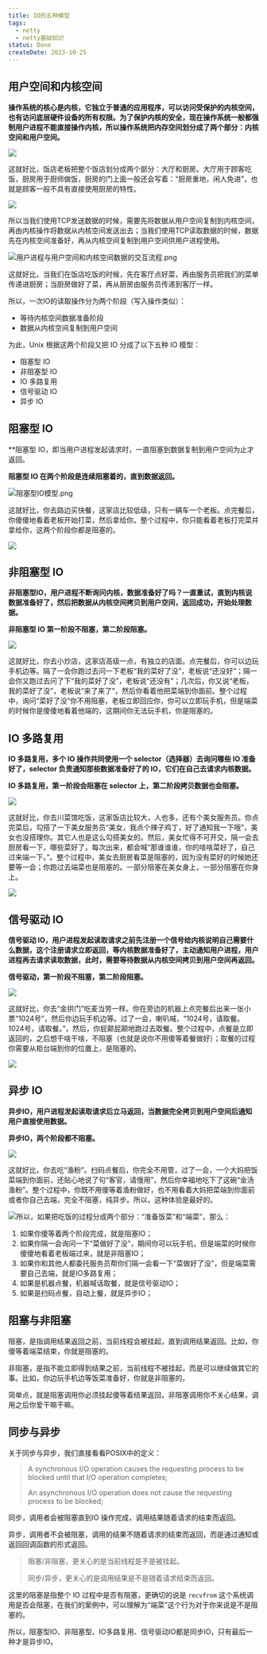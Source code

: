 ```yaml
---
title: IO的五种模型
tags:
  - netty
  - netty基础知识
status: Done
createDate: 2023-10-25
---
```


## 用户空间和内核空间

**操作系统的核心是内核，它独立于普通的应用程序，可以访问受保护的内核空间，也有访问底层硬件设备的所有权限。为了保护内核的安全，现在操作系统一般都强制用户进程不能直接操作内核，所以操作系统把内存空间划分成了两个部分：内核空间和用户空间。**

![](https://gitee.com/littlefxc/records/raw/dev/attachments/Netty-03.IO%E7%9A%84%E4%BA%94%E7%A7%8D%E6%A8%A1%E5%9E%8B/用户空间和内核空间.png)

这就好比，饭店老板把整个饭店划分成两个部分：大厅和厨房。大厅用于顾客吃饭，厨房用于厨师做饭，厨房的门上面一般还会写着：“厨房重地，闲人免进”，也就是顾客一般不具有直接使用厨房的特性。

![](https://gitee.com/littlefxc/records/raw/dev/attachments/Netty-03.IO%E7%9A%84%E4%BA%94%E7%A7%8D%E6%A8%A1%E5%9E%8B/用户空间和内核空间_大厅与厨房的比喻.png)

所以当我们使用TCP发送数据的时候，需要先将数据从用户空间复制到内核空间，再由内核操作将数据从内核空间发送出去；当我们使用TCP读取数据的时候，数据先在内核空间准备好，再从内核空间复制到用户空间供用户进程使用。

![用户进程与用户空间和内核空间数据的交互流程.png](https://gitee.com/littlefxc/records/raw/dev/attachments/Netty-03.IO%E7%9A%84%E4%BA%94%E7%A7%8D%E6%A8%A1%E5%9E%8B/用户进程与用户空间和内核空间数据的交互流程.png)

这就好比，当我们在饭店吃饭的时候，先在客厅点好菜，再由服务员把我们的菜单传递进厨房；当厨房做好了菜，再从厨房由服务员传递到客厅一样。

所以，一次IO的读取操作分为两个阶段（写入操作类似）：

- 等待内核空间数据准备阶段
- 数据从内核空间复制到用户空间

为此，Unix 根据这两个阶段又把 IO 分成了以下五种 IO 模型：

- 阻塞型 IO
- 非阻塞型 IO
- IO 多路复用
- 信号驱动 IO
- 异步 IO

## 阻塞型 IO

**阻塞型 IO，即当用户进程发起请求时，一直阻塞到数据复制到用户空间为止才返回。

**阻塞型 IO 在两个阶段是连续阻塞着的，直到数据返回。**

![阻塞型IO模型.png](https://gitee.com/littlefxc/records/raw/dev/attachments/Netty-03.IO%E7%9A%84%E4%BA%94%E7%A7%8D%E6%A8%A1%E5%9E%8B/阻塞型IO模型.png)

这就好比，你去路边买快餐，这家店比较低级，只有一辆车一个老板。点完餐后，你傻傻地看着老板开始打菜，然后拿给你。整个过程中，你只能看着老板打完菜并拿给你，这两个阶段你都是阻塞的。

![](https://gitee.com/littlefxc/records/raw/dev/attachments/Netty-03.IO%E7%9A%84%E4%BA%94%E7%A7%8D%E6%A8%A1%E5%9E%8B/IO%20%E5%A4%9A%E8%B7%AF%E5%A4%8D%E7%94%A8%E6%A8%A1%E5%9E%8B%E6%AF%94%E5%96%BB.png)

## 非阻塞型 IO

**非阻塞型IO，用户进程不断询问内核，数据准备好了吗？一直重试，直到内核说数据准备好了，然后把数据从内核空间拷贝到用户空间，返回成功，开始处理数据。**

**非阻塞型 IO 第一阶段不阻塞，第二阶段阻塞。**

![](https://gitee.com/littlefxc/records/raw/dev/attachments/Netty-03.IO%E7%9A%84%E4%BA%94%E7%A7%8D%E6%A8%A1%E5%9E%8B/%E9%9D%9E%E9%98%BB%E5%A1%9E%E5%9E%8B%20IO%E6%A8%A1%E5%9E%8B.png)

这就好比，你去小炒店，这家店高级一点，有独立的店面。点完餐后，你可以边玩手机边等。隔了一会你跑过去问一下老板“我的菜好了没”，老板说“还没好”；隔一会你又跑过去问了下“我的菜好了没”，老板说“还没有”；几次后，你又说“老板，我的菜好了没”，老板说“来了来了”，然后你看着他把菜端到你面前。整个过程中，询问“菜好了没”你不用阻塞，老板立即回应你，你可以立即玩手机，但是端菜的时候你是傻傻地看着他端的，这期间你无法玩手机，你是阻塞的。

## IO 多路复用

**IO 多路复用，多个 IO 操作共同使用一个 selector（选择器）去询问哪些 IO 准备好了，selector 负责通知那些数据准备好了的 IO，它们在自己去请求内核数据。**

**IO 多路复用，第一阶段会阻塞在 selector 上，第二阶段拷贝数据也会阻塞。**

![](https://gitee.com/littlefxc/records/raw/dev/attachments/Netty-03.IO%E7%9A%84%E4%BA%94%E7%A7%8D%E6%A8%A1%E5%9E%8B/IO%20%E5%A4%9A%E8%B7%AF%E5%A4%8D%E7%94%A8%E6%A8%A1%E5%9E%8B.png)

这就好比，你去川菜馆吃饭，这家饭店比较大，人也多，还有个美女服务员。你点完菜后，勾搭了一下美女服务员“美女，我点个辣子鸡丁，好了通知我一下哦”，美女也没搭理你。其它人也是这么勾搭美女的。然后，美女忙得不可开交，隔一会去厨房看一下，哪些菜好了，每次出来，都会喊“那谁谁谁，你的啥啥菜好了，自己过来端一下。”。整个过程中，美女去厨房看菜是阻塞的，因为没有菜好的时候她还要等一会；你跑过去端菜也是阻塞的。一部分阻塞在美女身上，一部分阻塞在你身上。

![](https://gitee.com/littlefxc/records/raw/dev/attachments/Netty-03.IO%E7%9A%84%E4%BA%94%E7%A7%8D%E6%A8%A1%E5%9E%8B/IO%20%E5%A4%9A%E8%B7%AF%E5%A4%8D%E7%94%A8%E6%A8%A1%E5%9E%8B%E6%AF%94%E5%96%BB.png)

## 信号驱动 IO

**信号驱动 IO，用户进程发起读取请求之前先注册一个信号给内核说明自己需要什么数据，这个注册请求立即返回，等内核数据准备好了，主动通知用户进程，用户进程再去请求读取数据，此时，需要等待数据从内核空间拷贝到用户空间再返回。**

**信号驱动，第一阶段不阻塞，第二阶段阻塞。**

![](https://gitee.com/littlefxc/records/raw/dev/attachments/Netty-03.IO%E7%9A%84%E4%BA%94%E7%A7%8D%E6%A8%A1%E5%9E%8B/信号驱动IO模型.png)

这就好比，你去“金拱门”吃麦当劳一样。你在旁边的机器上点完餐后出来一张小票“1024号”，然后你边玩手机边等。过了一会，喇叭喊，“1024号，请取餐。1024号，请取餐。”，然后，你屁颠屁颠地跑过去取餐。整个过程中，点餐是立即返回的，之后想干啥干啥，不阻塞（也就是说你不用傻等着餐做好）；取餐的过程你需要从柜台端到你的位置上，是阻塞的。

![](https://gitee.com/littlefxc/records/raw/dev/attachments/Netty-03.IO%E7%9A%84%E4%BA%94%E7%A7%8D%E6%A8%A1%E5%9E%8B/信号驱动IO模型比喻.png)

## 异步 IO

**异步IO，用户进程发起读取请求后立马返回，当数据完全拷贝到用户空间后通知用户直接使用数据。**

**异步IO，两个阶段都不阻塞。**

![](https://gitee.com/littlefxc/records/raw/dev/attachments/Netty-03.IO%E7%9A%84%E4%BA%94%E7%A7%8D%E6%A8%A1%E5%9E%8B/异步IO模型.png)

这就好比，你去吃“渔粉”。扫码点餐后，你完全不用管，过了一会，一个大妈把饭菜端到你面前，还贴心地说了句“客官，请慢用”，然后你幸福地吃下了这碗“金汤渔粉”。整个过程中，你既不用傻等着渔粉做好，也不用看着大妈把菜端到你面前或者你自己去端，完全不阻塞，纯异步。所以，这种体验是最好的。

![](https://gitee.com/littlefxc/records/raw/dev/attachments/Netty-03.IO%E7%9A%84%E4%BA%94%E7%A7%8D%E6%A8%A1%E5%9E%8B/异步IO模型_比喻.png)所以，如果把吃饭的过程分成两个部分：“准备饭菜”和“端菜”，那么：

1. 如果你傻等着两个阶段完成，就是阻塞IO；
2. 如果你隔一会询问一下“菜做好了没”，期间你可以玩手机，但是端菜的时候你傻傻地看着老板端过来，就是非阻塞IO；
3. 如果你和其他人都委托服务员帮你们隔一会看一下“菜做好了没”，但是端菜需要自己去端，就是IO多路复用；
4. 如果是机器点餐，机器喊话取餐，就是信号驱动IO；
5. 如果是扫码点餐，自动上餐，就是异步IO；

## 阻塞与非阻塞

阻塞，是指调用结果返回之前，当前线程会被挂起，直到调用结果返回。比如，你傻等着端菜结束，你就是阻塞的。

非阻塞，是指不能立即得到结果之前，当前线程不被挂起，而是可以继续做其它的事。比如，你边玩手机边等饭菜准备好，你就是非阻塞的。

简单点，就是阻塞调用你必须挂起傻等着结果返回，非阻塞调用你不关心结果，调用之后你爱干嘛干嘛。

## 同步与异步

关于同步与异步，我们直接看看POSIX中的定义：

> A synchronous I/O operation causes the requesting process to be blocked until that I/O operation completes;
> 
> An asynchronous I/O operation does not cause the requesting process to be blocked;

同步，调用者会被阻塞直到IO 操作完成，调用结果随着请求的结束而返回。

异步，调用者不会被阻塞，调用的结果不随着请求的结束而返回，而是通过通知或返回回调函数的形式返回。

> 阻塞/非阻塞，更关心的是当前线程是不是被挂起。
> 
> 同步/异步，更关心的是调用结果是不是随着请求结束而返回。

这里的阻塞是指整个 IO 过程中是否有阻塞，更确切的说是 `recvfrom` 这个系统调用是否会阻塞，在我们的案例中，可以理解为“端菜”这个行为对于你来说是不是阻塞的。

所以，阻塞型IO、非阻塞型、IO多路复用、信号驱动IO都是同步IO，只有最后一种才是异步IO。